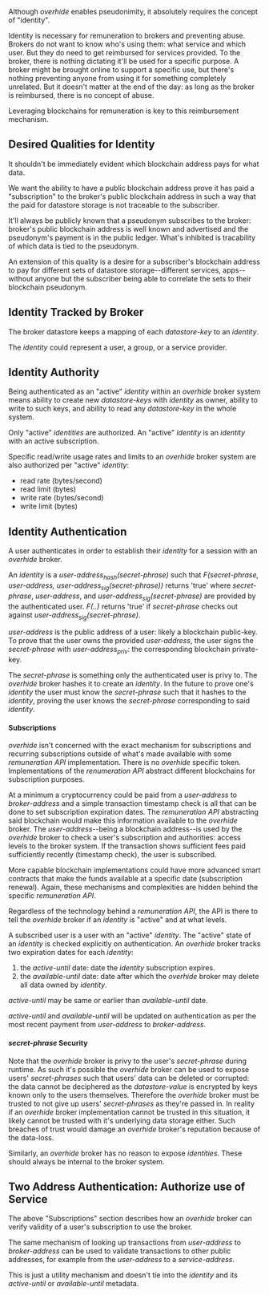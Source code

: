 Although *overhide* enables pseudonimity, it absolutely requires the concept of "identity".

Identity is necessary for remuneration to brokers and preventing abuse.  Brokers do not want to know who's using them:  what service and which user.  But they do need to get reimbursed for services provided.  To the broker, there is nothing dictating it'll be used for a specific purpose.  A broker might be brought online to support a specific use, but there's nothing preventing anyone from using it for something completely unrelated.  But it doesn't matter at the end of the day: as long as the broker is reimbursed, there is no concept of abuse.

Leveraging blockchains for remuneration is key to this reimbursement mechanism.

## Desired Qualities for Identity

It shouldn't be immediately evident which blockchain address pays for what data.

We want the ability to have a public blockchain address prove it has paid a "subscription" to the broker's public blockchain address in such a way that the paid for datastore storage is not traceable to the subscriber.

It'll always be publicly known that a pseudonym subscribes to the broker:  broker's public blockchain address is well known and advertised and the pseudonym's payment is in the public ledger.  What's inhibited is tracability of which data is tied to the pseudonym.

An extension of this quality is a desire for a subscriber's blockchain address to pay for different sets of datastore storage--different services, apps--without anyone but the subscriber being able to correlate the sets to their blockchain pseudonym.

## Identity Tracked by Broker

The broker datastore keeps a mapping of each *datastore-key* to an *identity*.

The *identity* could represent a user, a group, or a service provider.

## Identity Authority

Being authenticated as an "active" *identity* within an *overhide* broker system means ability to create new *datastore-keys* with *identity* as owner, ability to write to such keys, and ability to read any *datastore-key* in the whole system.

Only "active" *identities* are authorized.  An "active" *identity* is an *identity* with an active subscription.

Specific read/write usage rates and limits to an *overhide* broker system are also authorized per "active" *identity*:

* read rate (bytes/second)
* read limit (bytes)
* write rate (bytes/second)
* write limit (bytes)

## Identity Authentication

A user authenticates in order to establish their *identity* for a session with an *overhide* broker.

An *identity* is a *user-address<sub>hash</sub>(secret-phrase)* such that *F(secret-phrase, user-address, user-address<sub>sig</sub>(secret-phrase))* returns 'true' where *secret-phrase*, *user-address*, and *user-address<sub>sig</sub>(secret-phrase)* are provided by the authenticated user.  *F(..)* returns 'true' if *secret-phrase* checks out against *user-address<sub>sig</sub>(secret-phrase)*.  

*user-address* is the public address of a user: likely a blockchain public-key.  To prove that the user owns the provided *user-address*, the user signs the *secret-phrase* with *user-address<sub>priv</sub>*: the corresponding blockchain private-key.  

The *secret-phrase* is something only the authenticated user is privy to.  The *overhide* broker hashes it to create an *identity*.  In the future to prove one's *identity* the user must know the *secret-phrase* such that it hashes to the *identity*, proving the user knows the *secret-phrase* corresponding to said *identity*.

#### Subscriptions

*overhide* isn't concerned with the exact mechanism for subscriptions and recurring subscriptions outside of what's made available with some *remuneration API* implementation.  There is no *overhide* specific token.  Implementations of the *renumeration API* abstract different blockchains for subscription purposes.  

At a minimum a cryptocurrency could be paid from a *user-address* to *broker-address* and a simple transaction timestamp check is all that can be done to set subscription expiration dates.  The *remuneration API* abstracting said blockchain would make this information available to the *overhide* broker.  The *user-address*--being a blockchain address--is used by the *overhide* broker to check a user's subscription and authorities: access levels to the broker system.  If the transaction shows sufficient fees paid sufficiently recently (timestamp check), the user is subscribed.

More capable blockchain implementations could have more advanced smart contracts that make the funds available at a specific date (subscription renewal).  Again, these mechanisms and complexities are hidden behind the specific *remuneration API*.

Regardless of the technology behind a *remuneration API*, the API is there to tell the *overhide* broker if an *identity* is "active" and at what levels.

A subscribed user is a user with an "active" *identity*.  The "active" state of an *identity* is checked explicitly on authentication.  An *overhide* broker tracks two expiration dates for each *identity*:

1. the *active-until* date: date the *identity* subscription expires.
1. the *available-until* date: date after which the *overhide* broker may delete all data owned by *identity*.

*active-until* may be same or earlier than *available-until* date.

*active-until* and *available-until* will be updated on authentication as per the most recent payment from *user-address* to *broker-address*.

#### *secret-phrase* Security

Note that the *overhide* broker is privy to the user's *secret-phrase* during runtime.  As such it's possible the *overhide* broker can be used to expose users' *secret-phrases* such that users' data can be deleted or corrupted: the data cannot be deciphered as the *datastore-value* is encrypted by keys known only to the users themselves.  Therefore the *overhide* broker must be trusted to not give up users' *secret-phrases* as they're passed in.  In reality if an *overhide* broker implementation cannot be trusted in this situation, it likely cannot be trusted with it's underlying data storage either.  Such breaches of trust would damage an *overhide* broker's reputation because of the data-loss.

Similarly, an *overhide* broker has no reason to expose *identities*.  These should always be internal to the broker system.

## Two Address Authentication:  Authorize use of Service

The above "Subscriptions" section describes how an *overhide* broker can verify validity of a user's subscription to use the broker.

The same mechanism of looking up transactions from *user-address* to *broker-address* can be used to validate transactions to other public addresses, for example from the *user-address* to a *service-address*.

This is just a utility mechanism and doesn't tie into the *identity* and its *active-until* or *available-until* metadata.

